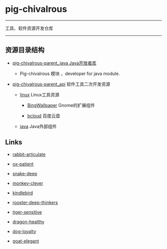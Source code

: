 # pig-chivalrous

------

工具、软件资源开发仓库

---

## 资源目录结构

- [pig-chivalrous-parent_java  Java开放者库](pig-chivalrous-parent_java)

  - Pig-chivalrous 模块 ，developer for java module.

- [pig-chivalrous-parent_api](pig-chivalrous-parent_api)  软件工具二次开发资源

  - [linux](linux)  Linux工具资源

    - [BingWallpaper](/BingWallpaper) Gnome的扩展组件

    - [bcloud](tools42/linux/bcloud)  百度云盘

  - [java](java)  Java外部组件
 
## Links

- [rabbit-articulate](https://github.com/gwdgithubnom/rabbit-articulate)

- [ox-patient](https://github.com/gwdgithubnom/ox-patient)

- [snake-deep](https://github.com/gwdgithubnom/snake-deep)

- [monkey-clever](https://github.com/gwdgithubnom/monkey-clever)

- [kindlebird](https://github.com/gwdgithubnom/kindlebird)

- [rooster-deep-thinkers](https://github.com/gwdgithubnom/rooster-deep-thinkers)

- [tiger-sensitive](https://github.com/gwdgithubnom/tiger-sensitive)

- [dragon-healthy](https://github.com/gwdgithubnom/dragon-healthy)

- [dog-loyalty](https://github.com/gwdgithubnom/dog-loyalty)

- [goat-elegant](https://github.com/gwdgithubnom/goat-elegant)


